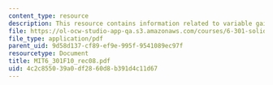 ```yaml
---
content_type: resource
description: This resource contains information related to variable gain.
file: https://ol-ocw-studio-app-qa.s3.amazonaws.com/courses/6-301-solid-state-circuits-fall-2010/4c2c855039a0df2860d8b391d4c11d67_MIT6_301F10_rec08.pdf
file_type: application/pdf
parent_uid: 9d58d137-cf89-ef9e-995f-9541089ec97f
resourcetype: Document
title: MIT6_301F10_rec08.pdf
uid: 4c2c8550-39a0-df28-60d8-b391d4c11d67
---
```

